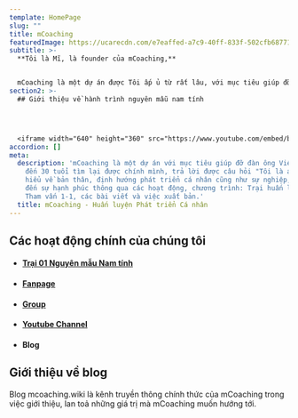 ```yaml
---
template: HomePage
slug: ""
title: mCoaching
featuredImage: https://ucarecdn.com/e7eaffed-a7c9-40ff-833f-502cfb687719/
subtitle: >-
  **Tôi là Mĩ, là founder của mCoaching,**


  mCoaching là một dự án được Tôi ấp ủ từ rất lâu, với mục tiêu giúp đỡ đàn ông Việt Nam từ 16 đến 30 tuổi tìm lại được chính mình, trả lời được câu hỏi "Tôi là ai?!", hiểu về bản thân, định hướng phát triển cá nhân cũng như sự nghiệp, hướng đến sự hạnh phúc thông qua các hoạt động, chương trình: Trại huấn luyện, Tham vấn 1-1, các bài viết và xuất bản.
section2: >-
  ## Giới thiệu về hành trình nguyên mẫu nam tính




  <iframe width="640" height="360" src="https://www.youtube.com/embed/bgVfwYz3CLo" frameborder="0" allow="accelerometer; autoplay; clipboard-write; encrypted-media; gyroscope; picture-in-picture" allowfullscreen></iframe>
accordion: []
meta:
  description: 'mCoaching là một dự án với mục tiêu giúp đỡ đàn ông Việt Nam từ 16
    đến 30 tuổi tìm lại được chính mình, trả lời được câu hỏi "Tôi là ai?!",
    hiểu về bản thân, định hướng phát triển cá nhân cũng như sự nghiệp, hướng
    đến sự hạnh phúc thông qua các hoạt động, chương trình: Trại huấn luyện,
    Tham vấn 1-1, các bài viết và việc xuất bản.'
  title: mCoaching - Huấn luyện Phát triển Cá nhân
---
```

## Các hoạt động chính của chúng tôi

* #### [Trại 01 Nguyên mẫu Nam tính](https://www.facebook.com/groups/traiso01)
* #### [Fanpage](https://www.facebook.com/nguyenmaunamtinh.mcoaching)
* #### [Group](https://www.facebook.com/groups/mcoaching)
* #### [Youtube Channel](https://www.youtube.com/mcoaching)
* #### Blog

## Giới thiệu về blog

Blog mcoaching.wiki là kênh truyền thông chính thức của mCoaching trong việc giới thiệu, lan toả những giá trị mà mCoaching muốn hướng tới.